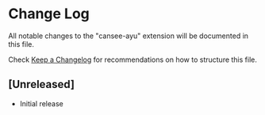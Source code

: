 # Change Log

All notable changes to the "cansee-ayu" extension will be documented in this file.

Check [Keep a Changelog](http://keepachangelog.com/) for recommendations on how to structure this file.

## [Unreleased]

- Initial release
